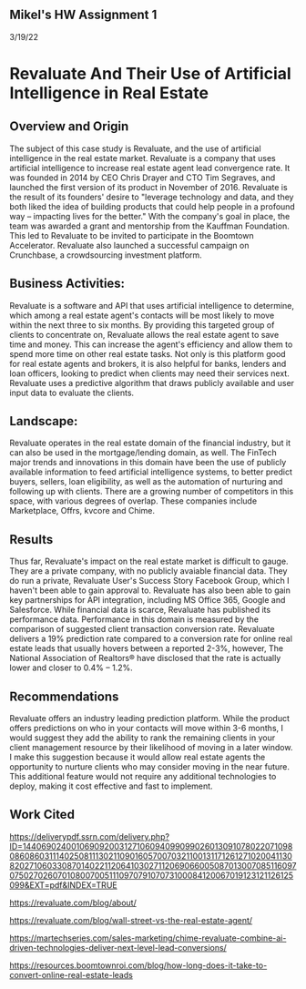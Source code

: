 ## Mikel's HW Assignment 1

3/19/22
# Revaluate And Their Use of Artificial Intelligence in Real Estate

## Overview and Origin

The subject of this case study is Revaluate, and the use of artificial intelligence in the real estate market. Revaluate is a company that uses artificial intelligence to increase real estate agent lead convergence rate. It was founded in 2014 by CEO Chris Drayer and CTO Tim Segraves, and launched the first version of its product in November of 2016. Revaluate is the result of its founders' desire to "leverage technology and data, and they both liked the idea of building products that could help people in a profound way – impacting lives for the better." With the company's goal in place, the team was awarded a grant and mentorship from the Kauffman Foundation. This led to Revaluate to be invited to participate in the Boomtown Accelerator. Revaluate also launched a successful campaign on Crunchbase, a crowdsourcing investment platform.

## Business Activities:

Revaluate is a software and API that uses artificial intelligence to determine, which among a real estate agent's contacts will be most likely to move within the next three to six months. By providing this targeted group of clients to concentrate on, Revaluate allows the real estate agent to save time and money. This can increase the agent's efficiency and allow them to spend more time on other real estate tasks. Not only is this platform good for real estate agents and brokers, it is also helpful for banks, lenders and loan officers, looking to predict when clients may need their services next. Revaluate uses a predictive algorithm that draws publicly available and user input data to evaluate the clients.

## Landscape:

Revaluate operates in the real estate domain of the financial industry, but it can also be used in the mortgage/lending domain, as well. The FinTech major trends and innovations in this domain have been the use of publicly available information to feed artificial intelligence systems, to better predict buyers, sellers, loan eligibility, as well as the automation of nurturing and following up with clients. There are a growing number of competitors in this space, with various degrees of overlap. These companies include Marketplace, Offrs, kvcore and Chime.

## Results

Thus far, Revaluate's impact on the real estate market is difficult to gauge. They are a private company, with no publicly avaiable financial data. They do run a private, Revaluate User's Success Story Facebook Group, which I haven't been able to gain approval to. Revaluate has also been able to gain key partnerships for API integration, including MS Office 365, Google and Salesforce. While financial data is scarce, Revaluate has published its performance data. Performance in this domain is measured by the comparison of suggested client transaction conversion rate. Revaluate delivers a 19% prediction rate compared to a conversion rate for online real estate leads that usually hovers between a reported 2-3%, however, The National Association of Realtors® have disclosed that the rate is actually lower and closer to 0.4% – 1.2%.

## Recommendations

Revaluate offers an industry leading prediction platform. While the product offers predictions on who in your contacts will move within 3-6 months, I would suggest they add the ability to rank the remaining clients in your client management resource by their likelihood of moving in a later window. I make this suggestion because it would allow real estate agents the opportunity to nurture clients who may consider moving in the near future. This additional feature would not require any additional technologies to deploy, making it cost effective and fast to implement.


## Work Cited

https://deliverypdf.ssrn.com/delivery.php?ID=144069024001069092003127106094099099026013091078022071098086086031114025081113021109016057007032110013117126127102004113082027106033087014022112064103027112069066005087013007085116097075027026070108007005111097079107073100084120067019123121126125099&EXT=pdf&INDEX=TRUE

https://revaluate.com/blog/about/

https://revaluate.com/blog/wall-street-vs-the-real-estate-agent/

https://martechseries.com/sales-marketing/chime-revaluate-combine-ai-driven-technologies-deliver-next-level-lead-conversions/

https://resources.boomtownroi.com/blog/how-long-does-it-take-to-convert-online-real-estate-leads

